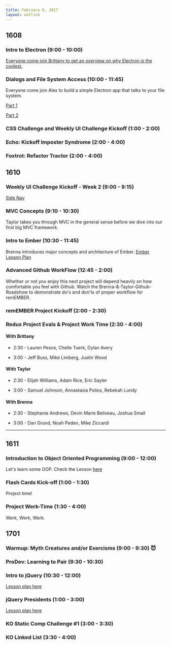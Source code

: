```yaml
---
title: February 6, 2017
layout: outline
---
```


## 1608

### Intro to Electron (9:00 - 10:00)
[Everyone come join Brittany to get an overview on why Electron is the coolest.](http://frontend.turing.io/lessons/intro-to-electron-slides.html)

### Dialogs and File System Access (10:00 - 11:45)
Everyone come join Alex to build a simple Electron app that talks to your file system.

[Part 1](http://frontend.turing.io/lessons/electron-bookmarker.html)

[Part 2](http://frontend.turing.io/lessons/electron-file-dialogs.html)

### CSS Challenge and Weekly UI Challenge Kickoff (1:00 - 2:00)

### Echo: Kickoff Imposter Syndrome (2:00 - 4:00)

### Foxtrot: Refactor Tractor (2:00 - 4:00)


## 1610

### Weekly UI Challenge Kickoff - Week 2 (9:00 - 9:15)
[Side Nav](https://duckduckgo.com/?q=google+developers+supercharged&t=ffsb&ia=videos&iax=1&iai=e5CXg1sjTqQ)

### MVC Concepts (9:10 - 10:30)
Taylor takes you through MVC in the general sense before we dive into our first big MVC framework.

### Intro to Ember (10:30 - 11:45)
Brenna introduces major concepts and architecture of Ember.
[Ember Lesson Plan]('./lessons/introduction-to-ember.html')

### Advanced Github WorkFlow (12:45 - 2:00)
Whether or not you enjoy this next project will depend heavily on how comfortable you feel with Github. Watch the Brenna-&-Taylor-Github-Roadshow to demonstrate do's and don'ts of proper workflow for remEMBER.

### remEMBER Project Kickoff (2:00 - 2:30)

### Redux Project Evals & Project Work Time (2:30 - 4:00)

#### With Brittany

- 2:30 - Lauren Pesce, Chelle Tuerk, Dylan Avery

- 3:00 - Jeff Buss, Mike Limberg, Justin Wood

#### With Taylor

- 2:30 - Elijah Williams, Adam Rice, Eric Sayler

- 3:00 - Samuel Johnson, Annastasia Psitos, Rebekah Lundy

#### With Brenna

- 2:30 - Stephanie Andrews, Devin Marie Beliveau, Joshua Small

- 3:00 - Dan Grund, Noah Peden, Mike Ziccardi

--------------------------------------------

## 1611

### Introduction to Object Oriented Programming (9:00 - 12:00)

Let's learn some OOP. Check the Lesson [here](http://frontend.turing.io/lessons/intro-to-oop.html)

### Flash Cards Kick-off (1:00 - 1:30)

Project time!

### Project Werk-Time (1:30 - 4:00)

Werk, Werk, Werk.

## 1701

### Warmup: Myth Creatures and/or Exercisms (9:00 - 9:30) :smiling_imp:

### ProDev: Learning to Pair (9:30 - 10:30)

### Intro to jQuery (10:30 - 12:00)

[Lesson plan here](http://frontend.turing.io/lessons/introduction-to-jquery.html)

### jQuery Presidents (1:00 - 3:00)

[Lesson plan here](http://frontend.turing.io/lessons/jquery-dom-traversal-and-manipulation.html)

### KO Static Comp Challenge #1 (3:00 - 3:30)

### KO Linked List (3:30 - 4:00)
